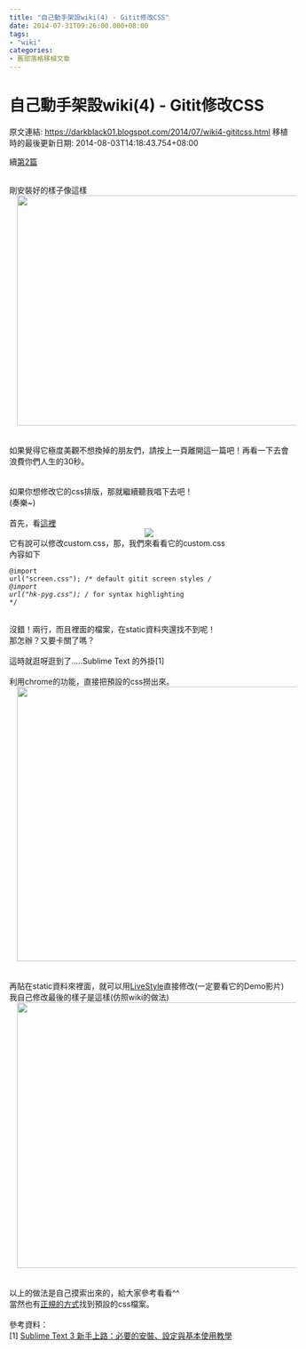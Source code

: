 ```yaml
---
title: "自己動手架設wiki(4) - Gitit修改CSS"
date: 2014-07-31T09:26:00.000+08:00
tags: 
- "wiki"
categories:
- 舊部落格移植文章
---
```


# 自己動手架設wiki(4) - Gitit修改CSS

原文連結: https://darkblack01.blogspot.com/2014/07/wiki4-gititcss.html
移植時的最後更新日期: 2014-08-03T14:18:43.754+08:00

續<a href="http://darkblack01.blogspot.tw/2014/07/gitit.html" target="_blank">第2篇</a><br /><div class="separator" style="clear: both; text-align: center;"></div><br />剛安裝好的樣子像這樣<br /><div class="separator" style="clear: both; text-align: center;"></div><div class="separator" style="clear: both; text-align: center;"><a href="http://1.bp.blogspot.com/-dDQDSOPDbAk/U9mabO5kVwI/AAAAAAAAHYA/EmOBHu4dolM/s1600/original_website.png" imageanchor="1" style="margin-left: 1em; margin-right: 1em;"><img border="0" src="http://1.bp.blogspot.com/-dDQDSOPDbAk/U9mabO5kVwI/AAAAAAAAHYA/EmOBHu4dolM/s1600/original_website.png" height="414" width="640" /></a></div><br /><br />如果覺得它極度美觀不想換掉的朋友們，請按上一頁離開這一篇吧！再看一下去會浪費你們人生的30秒。<br /><br /><br />如果你想修改它的css排版，那就繼續聽我唱下去吧！<br />(奏樂~)<br /><br />首先，看<a href="http://gitit.net/README#changing-the-theme" target="_blank">這裡</a><br /><div class="separator" style="clear: both; text-align: center;"><a href="http://2.bp.blogspot.com/-g3myZ6yDfvo/U9maadLXczI/AAAAAAAAHXw/NvgtZ57MauA/s1600/Changing+the+theme.png" imageanchor="1" style="margin-left: 1em; margin-right: 1em;"><img border="0" src="http://2.bp.blogspot.com/-g3myZ6yDfvo/U9maadLXczI/AAAAAAAAHXw/NvgtZ57MauA/s1600/Changing+the+theme.png" /></a></div>它有說可以修改custom.css，那，我們來看看它的custom.css<br />內容如下 <br /><pre class="prettyprint"><code class="language-css">@import url("screen.css"); /* default gitit screen styles */<br />@import url("hk-pyg.css"); /* for syntax highlighting */</code></pre><br />沒錯！兩行，而且裡面的檔案，在static資料夾還找不到呢！<br />那怎辦？又要卡關了嗎？<br /><br />這時就逛呀逛到了.....Sublime Text 的外掛[1]<br /><br />利用chrome的功能，直接把預設的css撈出來。<br /><div class="separator" style="clear: both; text-align: center;"><a href="http://2.bp.blogspot.com/-17Wtl0tBWTY/U9maaSmmUQI/AAAAAAAAHX0/thQhIsE0dPo/s1600/get_css.png" imageanchor="1" style="margin-left: 1em; margin-right: 1em;"><img border="0" src="http://2.bp.blogspot.com/-17Wtl0tBWTY/U9maaSmmUQI/AAAAAAAAHX0/thQhIsE0dPo/s1600/get_css.png" height="494" width="640" /></a></div><br /><br />再貼在static資料來裡面，就可以用<a href="http://livestyle.emmet.io/">LiveStyle</a>直接修改(一定要看它的Demo影片)<br />我自己修改最後的樣子是這樣(仿照wiki的做法)<br /><div class="separator" style="clear: both; text-align: center;"><a href="http://4.bp.blogspot.com/-kO5f3qOARIQ/U9maaVxbEoI/AAAAAAAAHX4/QwhtqKCy24g/s1600/company_wiki.png" imageanchor="1" style="margin-left: 1em; margin-right: 1em;"><img border="0" src="http://4.bp.blogspot.com/-kO5f3qOARIQ/U9maaVxbEoI/AAAAAAAAHX4/QwhtqKCy24g/s1600/company_wiki.png" height="478" width="640" /></a></div><br /><br />以上的做法是自己摸索出來的，給大家參考看看^^<br />當然也有<a href="http://darkblack01.blogspot.tw/2014/07/wiki4-gitittemplate.html">正規的方式</a>找到預設的css檔案。<br /><br />參考資料：<br />[1] <a href="http://blog.miniasp.com/post/2014/01/07/Useful-tool-Sublime-Text-3-Quick-Start.aspx">Sublime Text 3 新手上路：必要的安裝、設定與基本使用教學</a><br /><br />
